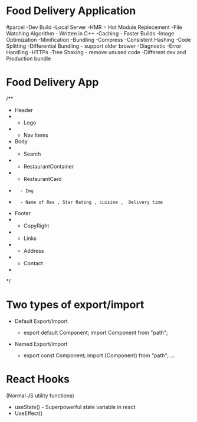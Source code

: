 # Food Delivery Application

#parcel
-Dev Build
-Local Server
-HMR = Hot Module Replecement
-File Watching Algorithm - Written in C++
-Caching - Faster Builds
-Image Optimization
-Minification
-Bundling
-Compress
-Consistent Hashing
-Code Splitting
-Differential Bundling - support older brower
-Diagnostic
-Error Handling
-HTTPs
-Tree Shaking - remove unused code
-Different dev and Production bundle


# Food Delivery App

/**
 * Header
 *  - Logo
 *  - Nav Items
 * Body
 *  - Search
 *  - RestaurantContainer
 *    - RestaurantCard
 *       - Img
 *       - Name of Res , Star Rating , cuisine ,  Delivery time
 * Footer
 *  - CopyRight
 *  - Links
 *  - Address
 *  - Contact
 *
 */

 # Two types of export/import

 - Default Export/Import
   - export default Component; import Component from "path";

 - Named Export/Import
   - export const Component; import {Component} from "path";
 ...


 # React Hooks
  (Normal JS utility functions)
  - useState() - Superpowerful state variable in react
  - UseEffect()